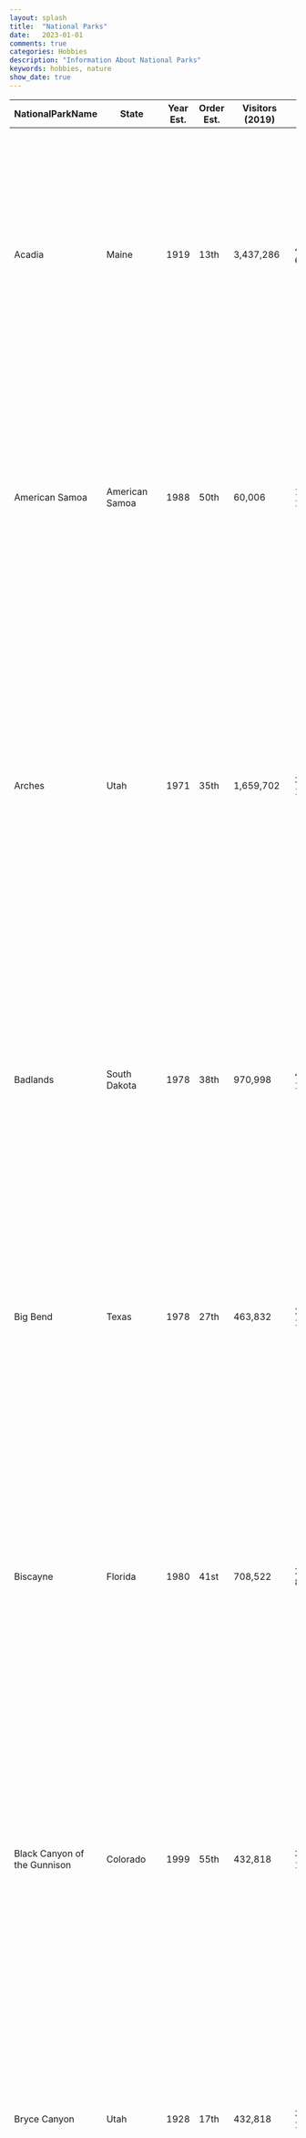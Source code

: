 ```yaml
---
layout: splash
title:  "National Parks"
date:   2023-01-01
comments: true
categories: Hobbies
description: "Information About National Parks"
keywords: hobbies, nature
show_date: true
---
```



|NationalParkName            |State                  |Year Est.|Order Est.|Visitors (2019)|Location        |Latitude   |Longitude   |Square Feet                      |Description                                                                                                                                                                                                                                                                                                                                                                                                                                                                                                     |Visited|
|----------------------------|-----------------------|---------|----------|---------------|----------------|-----------|------------|---------------------------------|----------------------------------------------------------------------------------------------------------------------------------------------------------------------------------------------------------------------------------------------------------------------------------------------------------------------------------------------------------------------------------------------------------------------------------------------------------------------------------------------------------------|-------|
|Acadia                      |Maine                  |1919     |13th      |3,437,286      |44.35°N 68.21°W |44.3876119 |-68.2039123 |47,389.67 acres (191.8 km2)      |Covering most of Mount Desert Island and other coastal islands, Acadia features the tallest mountain on the Atlantic coast, granite peaks, ocean shoreline, woodlands, and lakes. There are freshwater, estuary, forest, and intertidal habitats.[6]                                                                                                                                                                                                                                                            |No     |
|American Samoa              |American Samoa         |1988     |50th      |60,006         |14.25°S 170.68°W|-14.2331268|-169.4760133|9,000.00 acres (36.4 km2)        |The southernmost national park is on three Samoan islands and protects coral reefs, rainforests, volcanic mountains, and white beaches. The area is also home to flying foxes, brown boobies, sea turtles, and 900 species of fish.[7]                                                                                                                                                                                                                                                                          |No     |
|Arches                      |Utah                   |1971     |35th      |1,659,702      |38.68°N 109.57°W|38.5719944 |-109.4735066|76,518.98 acres (309.7 km2)      |This site features more than 2,000 natural sandstone arches, including the Delicate Arch. In a desert climate millions of years of erosion have led to these structures, and the arid ground has life-sustaining soil crust and potholes, natural water-collecting basins. Other geologic formations are stone columns, spires, fins, and towers.[8]                                                                                                                                                            |No     |
|Badlands                    |South Dakota           |1978     |38th      |970,998        |43.75°N 102.50°W|43.7480316 |-102.4983748|242,755.94 acres (982.4 km2)     |The Badlands are a collection of buttes, pinnacles, spires, and grass prairies. It has the world's richest fossil beds from the Oligocene epoch, and there is wildlife including bison, bighorn sheep, black-footed ferrets, and swift foxes.[9]                                                                                                                                                                                                                                                                |No     |
|Big Bend                    |Texas                  |1978     |27th      |463,832        |29.25°N 103.25°W|29.2669239 |-103.2201828|801,163.21 acres (3,242.2 km2)   |Named for the Bend of the Rio Grande along the US–Mexico border, this park includes a part of the Chihuahuan Desert. A wide variety of Cretaceous and Tertiary fossils as well as cultural artifacts of Native Americans exist within its borders.[10]                                                                                                                                                                                                                                                          |No     |
|Biscayne                    |Florida                |1980     |41st      |708,522        |25.65°N 80.08°W |35.746512  |-39.462891  |172,924.07 acres (699.8 km2)     |Located in Biscayne Bay, this park at the north end of the Florida Keys has four interrelated marine ecosystems: mangrove forest, the Bay, the Keys, and coral reefs. Threatened animals include the West Indian Manatee, American crocodile, various sea turtles, and peregrine falcon.[11]                                                                                                                                                                                                                    |No     |
|Black Canyon of the Gunnison|Colorado               |1999     |55th      |432,818        |38.57°N 107.72°W|38.4948194 |-107.71625  |32,950.03 acres (133.3 km2)      |The park protects a quarter of the Gunnison River, which has dark canyon walls from the Precambrian era. The canyon has very steep descents, and it is a site for river rafting and rock climbing. The narrow, steep canyon, made of gneiss and schist, is often in shadow, appearing black.[12]                                                                                                                                                                                                                |No     |
|Bryce Canyon                |Utah                   |1928     |17th      |432,818        |37.57°N 112.18°W|37.6215335 |-112.1549442|35,835.08 acres (145.0 km2)      |Bryce Canyon is a giant natural amphitheatre along the Paunsaugunt Plateau. The unique area has hundreds of tall hoodoos formed by erosion. The region was originally settled by Native Americans and later by Mormon pioneers.[13]                                                                                                                                                                                                                                                                             |No     |
|Canyonlands                 |Utah                   |1964     |31st      |733,996        |38.2°N 109.93°W |38.3337024 |-110.8076084|337,597.83 acres (1,366.2 km2)   |This landscape was eroded into canyons, buttes, and mesas by the Colorado River, Green River, and their tributaries, which divide the park into three districts. There are rock pinnacles and other naturally sculpted rock, as well as artifacts from Ancient Pueblo Peoples.[14]                                                                                                                                                                                                                              |No     |
|Capitol Reef                |Utah                   |1971     |36th      |1,226,519      |38.20°N 111.17°W|37.9430873 |-110.9506636|241,904.26 acres (979.0 km2)     |The park's Waterpocket Fold is a 100-mile (160 km) monocline that shows the Earth's geologic layers. Other natural features are monoliths and sandstone domes and cliffs shaped like the United States Capitol.[15]                                                                                                                                                                                                                                                                                             |No     |
|Carlsbad Caverns            |New Mexico             |1930     |19th      |440,691        |32.17°N 104.44°W|32.3391752 |-104.3791912|46,766.45 acres (189.3 km2)      |Carlsbad Caverns has 117 caves, the longest of which is over 120 miles (190 km) long. The Big Room is almost 4,000 feet (1,200 m) long, and the caves are home to over 400,000 Mexican Free-tailed Bats and sixteen other species. Above ground are the Chihuahuan Desert and Rattlesnake Springs.[16]                                                                                                                                                                                                          |No     |
|Channel Islands             |California             |1980     |40th      |409,630        |34.01°N 119.42°W|33.9948581 |-119.7194377|249,561.00 acres (1,009.9 km2)   |Five of the eight Channel Islands are protected, and half of the park's area is underwater. The islands have a unique Mediterranean ecosystem. They are home to over 2,000 species of land plants and animals, and 145 are unique to them. The islands were originally settled by the Chumash people.[17]                                                                                                                                                                                                       |No     |
|Congaree                    |South Carolina         |2003     |57th      |159,445        |33.78°N 80.78°W |33.8272919 |-80.7436141 |26,545.86 acres (107.4 km2)      |On the Congaree River, this park is the largest portion of old-growth floodplain forest left in North America. Some of the trees are the tallest in the Eastern US, and the Boardwalk Loop is an elevated walkway through the swamp.[18]                                                                                                                                                                                                                                                                        |No     |
|Crater Lake                 |Oregon                 |1902     |5th       |704,512        |42.94°N 122.1°W |42.9445872 |-122.1090039|183,224.05 acres (741.5 km2)     |Crater Lake lies in the caldera of Mount Mazama formed 7,700 years ago after an eruption. It is the deepest lake in the United States and is known for its blue color and water clarity. There are two islands in the lake, and, with no inlets or outlets, all water comes through precipitation.[19]                                                                                                                                                                                                          |Yes    |
|Cuyahoga Valley             |Ohia                   |2000     |56th      |2,237,997      |41.24°N 81.55°W |41.2361578 |-81.55122   |32,860.73 acres (133.0 km2)      |This park along the Cuyahoga River has waterfalls, hills, trails, and displays about early rural living. The Ohio and Erie Canal Towpath Trail follows the Ohio and Erie Canal, where mules towed canal boats. The park has numerous historic homes, bridges, and structures.[20] The park also offers a scenic train ride with various trips available. [21]                                                                                                                                                   |No     |
|Death Valley                |California             |1994     |53rd      |1,740,945      |36.24°N 116.82°W|36.2460841 |-116.8185076|3,372,401.96 acres (13,647.6 km2)|Death Valley is the hottest, lowest, and driest place in the United States. Daytime temperatures have topped 130°F (54°C) and it is home to Badwater Basin, the lowest point in North America. There are canyons, colorful badlands, sand dunes, mountains, and over 1000 species of plants in this graben on a fault line. Further geologic points of interest are salt flats, springs, and buttes.[22]                                                                                                        |No     |
|Denali                      |Alaska                 |1917     |12th      |601,152        |63.33°N 150.50°W|63.7477803 |-150.3064953|4,740,911.72 acres (19,185.8 km2)|Centered around the Mount McKinley, the tallest mountain in North America, Denali is serviced by a single road leading to Wonder Lake. McKinley and other peaks of the Alaska Range are covered with long glaciers and boreal forest. Wildlife includes grizzly bears, Dall sheep, caribou, and gray wolves.[23]                                                                                                                                                                                                |No     |
|Dry Tortugas                |Florida                |1992     |51st      |79,200         |24.63°N 82.87°W |35.746512  |-39.462891  |64,701.22 acres (261.8 km2)      |The Dry Tortugas on the west end of the Florida Keys are the site of Fort Jefferson, the largest masonry structure in the Western Hemisphere. With most of the park being water, it is the home of coral reefs and shipwrecks and is only accessible by plane or boat.[24]                                                                                                                                                                                                                                      |No     |
|Everglades                  |Florida                |1934     |20th      |1,118,300      |25.32°N 80.93°W |25.2866149 |-80.8986502 |1,508,537.90 acres (6,104.8 km2) |The Everglades are the largest subtropical wilderness in the United States. This mangrove ecosystem and marine estuary is home to 36 protected species, including the Florida panther, American crocodile, and West Indian manatee. Some areas have been drained and developed; restoration projects aim to restore the ecology.[25]                                                                                                                                                                            |No     |
|Gates of the Arctic         |Alaska                 |1980     |42nd      |10,518         |67.78°N 153.30°W|65.8443667 |-153.4302993|7,523,897.74 acres (30,448.1 km2)|This northernmost park protects part of the Brooks Range and has no park facilities. The land is home to Alaska natives, who have relied on the land and caribou for 11,000 years.[26]                                                                                                                                                                                                                                                                                                                          |No     |
|Gateway Arch                |Missouri               |2018     |60th      |2,055,309      |                |           |            |                                 |                                                                                                                                                                                                                                                                                                                                                                                                                                                                                                                |No     |
|Glacier                     |Montana                |1910     |8th       |3,049,839      |48.80°N 114.00°W|48.6162807 |-113.8594034|1,013,572.41 acres (4,101.8 km2) |Part of Waterton Glacier International Peace Park, this park has 26 remaining glaciers and 130 named lakes under the tall Rocky Mountain peaks. There are historic hotels and a landmark road in this region of rapidly receding glaciers. These mountains, formed by an overthrust, have the world's best sedimentary fossils from the Proterozoic era.[27]                                                                                                                                                    |No     |
|Glacier Bay                 |Alaska                 |1980     |43rd      |672,087        |58.50°N 137.00°W|58.659708  |-136.573678 |3,224,840.31 acres (13,050.5 km2)|Glacier Bay has numerous tidewater glaciers, mountains, and fjords. The temperate rainforest and the bay are home to grizzly bears, mountain goats, whales, seals, and eagles. When discovered in 1794 by George Vancouver, the entire bay was covered by ice, but the glaciers have receded over 65 miles (105 km).[28]                                                                                                                                                                                        |No     |
|Grand Canyon                |Arizona                |1919     |14th      |5,974,411      |36.06°N 112.14°W|36.0604107 |-112.1411217|1,217,403.32 acres (4,926.7 km2) |The Grand Canyon, carved out by the Colorado River, is 277 miles (446 km) long, up to 1 mile (1.6 km) deep, and up to 15 miles (24 km) wide. Millions of years of exposure has formed colorful layers of the Colorado Plateau in mesas and canyon walls.[29]                                                                                                                                                                                                                                                    |No     |
|Grand Teton                 |Wyoming                |1929     |18th      |3,405,614      |43.73°N 110.80°W|43.7325324 |-110.8059887|309,994.66 acres (1,254.5 km2)   |Grand Teton is the tallest mountain in the Teton Range. The park's Jackson Hole valley and reflective piedmont lakes contrast with the tall mountains, which abruptly rise from the glacial sage-covered valley.[30]                                                                                                                                                                                                                                                                                            |No     |
|Great Basin                 |Nevada                 |1986     |49th      |131,802        |38.98°N 114.30°W|38.9648711 |-114.1914951|77,180.00 acres (312.3 km2)      |Based around Wheeler Peak, the Great Basin has 5,000-year-old bristlecone pines, glacial moraines, and the limestone Lehman Caves. It has some of the country's darkest night skies, and there are animal species including Townsend's big-eared bat, Pronghorn, and Bonneville cutthroat trout.[31]                                                                                                                                                                                                            |No     |
|Great Sand Dunes            |Colorado               |2004     |58th      |527,546        |37.73°N 105.51°W|37.6572135 |-105.5474373|42,983.74 acres (173.9 km2)      |The tallest dunes in North America are up to 750 feet (230 m) tall and neighbor grasslands, shrublands and wetlands. They were formed by sand deposits of the Rio Grande on the San Luis Valley. The park also has alpine lakes, six 13,000-foot mountains, and ancient forests.[32]                                                                                                                                                                                                                            |No     |
|Great Smoky Mountains       |Tennessee              |1934     |21st      |12,547,743     |35.68°N 83.53°W |35.6839416 |-83.5323006 |521,490.13 acres (2,110.4 km2)   |The Great Smoky Mountains, part of the Appalachian Mountains, have a wide range of elevations, making them home to over 400 vertebrate species, 100 tree species, and 5000 plant species. Hiking is the park's main attraction, with over 800 miles (1,300 km) of trails, including 70 miles (110 km) of the Appalachian Trail. Other activities are fishing, horseback riding, and visiting some of nearly 80 historic structures.[33]                                                                         |No     |
|Guadalupe Mountains         |Texas                  |1966     |32nd      |188,833        |31.92°N 104.87°W|31.7786811 |-104.9856176|86,415.97 acres (349.7 km2)      |This park has Guadalupe Peak, the highest point in Texas, the scenic McKittrick Canyon full of Bigtooth Maples, part of the Chihuahuan Desert, and a fossilized reef from the Permian.[34]                                                                                                                                                                                                                                                                                                                      |No     |
|Haleakala                   |Hawaii                 |1961     |29th      |994,394        |20.72°N 156.17°W|20.7278194 |-156.3081217|29,093.67 acres (117.7 km2)      |The Haleakalā volcano on Maui has a very large crater with many cinder cones, Hosmer's Grove of alien trees, and the native Hawaiian Goose. The Kipahulu section has numerous pools with freshwater fish. This National Park has the greatest number of endangered species.[35]                                                                                                                                                                                                                                 |No     |
|Hawaii Volcanoes            |Hawaii                 |1916     |10th      |1,368,376      |19.38°N 155.20°W|19.4095008 |-155.0483131|323,431.38 acres (1,308.9 km2)   |This park on the Big Island protects the Kīlauea and Mauna Loa volcanoes, two of the world's most active. Diverse ecosystems of the park range from those at sea level to 13,000 feet (4,000 m).[36]                                                                                                                                                                                                                                                                                                            |No     |
|Hot Springs                 |Arkansas               |1921     |16th      |1,467,153      |34.51°N 93.05°W |34.5100997 |-93.0500476 |5,549.75 acres (22.5 km2)        |The only National Park in an urban area, this smallest National Park is based around the natural hot springs that have been managed for public use. Bathhouse Row preserves 47 of these with many beneficial minerals.[37]                                                                                                                                                                                                                                                                                      |No     |
|Indiana Dunes               |Indiana                |2019     |61st      |2,134,285      |                |           |            |                                 |                                                                                                                                                                                                                                                                                                                                                                                                                                                                                                                |No     |
|Isle Royale                 |Michigan               |1940     |25th      |26,410         |48.10°N 88.55°W |47.723087  |-86.940716  |571,790.11 acres (2,314.0 km2)   |The largest island in Lake Superior, this park is a site of isolation and wilderness. It has many shipwrecks, waterways, and hiking trails. The park also includes over 400 smaller islands in the waters up to 4.5 miles (7.2 km) from the island. There are only 20 mammal species and it is known for its wolf and moose relationship.[38]                                                                                                                                                                   |No     |
|Joshua Tree                 |California             |1994     |54th      |2,988,547      |33.79°N 115.90°W|33.6608927 |-115.9467997|789,745.47 acres (3,196.0 km2)   |Covering parts of the Colorado and Mojave Deserts and the Little San Bernardino Mountains, this is the home of the Joshua tree. Across great elevation changes are sand dunes, dry lakes, rugged mountains, and granite monoliths.[39]                                                                                                                                                                                                                                                                          |Yes    |
|Katmai                      |Alaska                 |1980     |44th      |84,167         |58.50°N 155.00°W|58.0458356 |-156.5982286|3,674,529.68 acres (14,870.3 km2)|This park on the Alaska Peninsula protects the Valley of Ten Thousand Smokes, an ash flow formed by the 1912 eruption of Novarupta, as well as Mount Katmai. Over 2,000 brown bears come here to catch spawning salmon.[40]                                                                                                                                                                                                                                                                                     |No     |
|Kenai Fjords                |Alaska                 |1980     |45th      |356,601        |59.92°N 149.65°W|60.1696088 |-149.2361887|669,982.99 acres (2,711.3 km2)   |Near Seward on the Kenai Peninsula, this park protects the Harding Icefield and at least 38 glaciers and fjords stemming from it. The only area accessible to the public by road is Exit Glacier, while the rest can only be viewed by boat tours.[41]                                                                                                                                                                                                                                                          |No     |
|Kings Canyon                |California             |1940     |24th      |632,110        |36.80°N 118.55°W|36.7472811 |-119.0925356|461,901.20 acres (1,869.2 km2)   |Home to several Giant sequoia groves and the General Grant Tree, the world's second largest, this park also has part of the Kings River, site of the granite Kings Canyon, and San Joaquin River, as well as the Boyden Cave.[42]                                                                                                                                                                                                                                                                               |No     |
|Kobuk Valley                |Alaska                 |1980     |46th      |15,766         |67.55°N 159.28°W|67.2872981 |-160.0342625|1,750,716.50 acres (7,084.9 km2) |Kobuk Valley has 61 miles (98 km) of the Kobuk River and three regions of sand dunes. Created by glaciers, the Great Kobuk, the Little Kobuk, and the Hunt River Sand Dunes can reach 100 feet (30 m) high and 100 °F (38 °C), and they are the largest dunes in the arctic. Twice a year, half a million caribou migrate through the dunes and across river bluffs that contain ice age fossils.[43]                                                                                                           |No     |
|Lake Clark                  |Alaska                 |1980     |47th      |17,157         |60.97°N 153.42°W|60.59772   |-152.7408824|2,619,733.21 acres (10,601.7 km2)|The region around Lake Clark has four active volcanoes, including Mount Redoubt, rivers, glaciers, and waterfalls. There are temperate rainforests, a tundra plateau, and three mountain ranges.[44]                                                                                                                                                                                                                                                                                                            |No     |
|Lassen Volcanic             |California             |1916     |11th      |517,039        |40.49°N 121.51°W|40.5328759 |-121.8412133|106,372.36 acres (430.5 km2)     |Lassen Peak, the largest plug dome volcano in the world, is joined by all three other types of volcanoes in this park: shield, cinder dome, and composite. Other than the volcano, which last erupted in 1915, the park has hydrothermal areas, including fumaroles, boiling pools, and steaming ground, heated by molten rock under the peak.[45]                                                                                                                                                              |Yes    |
|Mammoth Cave                |Kentucky               |1941     |26th      |551,590        |37.18°N 86.10°W |37.2135982 |-86.1548269 |52,830.19 acres (213.8 km2)      |With 392 miles (631 km) of passageways mapped, Mammoth Cave is by far the world's longest cave system. Cave animals include eight bat species, Kentucky cave shrimp, Northern cavefish, and cave salamanders. Above ground, the park contains Green River (Kentucky), 70 miles of hiking trails, sinkholes, and springs.[46]                                                                                                                                                                                    |No     |
|Mesa Verde                  |Colorado               |1906     |7th       |556,203        |37.18°N 108.49°W|37.1828071 |-108.4922277|52,121.93 acres (210.9 km2)      |This area has over 4,000 archaeological sites of the Ancestral Pueblo, who lived here for 700 years. Cliff dwellings built in the 12th and 13th centuries include Cliff Palace, which has 150 rooms and 23 kivas, and the Balcony House, with passages and tunnels.[47]                                                                                                                                                                                                                                         |No     |
|Mount Rainier               |Washington             |1899     |4th       |1,501,621      |46.85°N 121.75°W|46.8667428 |-121.8040452|235,625.00 acres (953.5 km2)     |Mount Rainier, an active volcano, is the most prominent peak in the Cascades, and it is covered by 26 named glaciers including Carbon Glacier and Emmons Glacier, the largest in the continental United States. The mountain is popular for climbing, and more than half of the park is covered by subalpine and alpine forests. Paradise on the south slope is one of the snowiest places in the world, and the Longmire visitor center is the start of the Wonderland Trail, which encircles the mountain.[48]|No     |
|New River Gorge             |West Virginia          |2020     |63rd      |N/A            |                |           |            |                                 |                                                                                                                                                                                                                                                                                                                                                                                                                                                                                                                |No     |
|North Cascades              |Washington             |1968     |33rd      |38,208         |48.70°N 121.20°W|48.7147254 |-121.1533781|504,780.94 acres (2,042.8 km2)   |This complex includes the two units of the National Park and the Ross Lake and Lake Chelan National Recreation Areas. There are numerous glaciers, and popular hiking and climbing areas are Cascade Pass, Mount Shuksan, Mount Triumph, and Eldorado Peak.[49]                                                                                                                                                                                                                                                 |No     |
|Olympic                     |Washington             |1938     |23rd      |3,245,806      |47.97°N 123.50°W|47.9707283 |-123.5035728|922,650.86 acres (3,733.8 km2)   |Situated on the Olympic Peninsula, this park ranges from Pacific shoreline with tide pools to temperate rainforests to Mount Olympus. The glaciated Olympic Mountains overlook the Hoh Rain Forest and Quinault Rain Forest, the wettest area of the continental United States.[50]                                                                                                                                                                                                                             |No     |
|Petrified Forest            |Arizona                |1962     |30th      |643,588        |35.07°N 109.78°W|35.0199151 |-109.7829791|93,532.57 acres (378.5 km2)      |This portion of the Chinle Formation has a great concentration of 225-million-year-old petrified wood. The surrounding region, the Painted Desert, has eroded red-hued volcanic rock called bentonite. There are also dinosaur fossils and over 350 Native American sites.[51]                                                                                                                                                                                                                                  |No     |
|Pinnacles                   |California             |2013     |59th      |177,224        |36.48°N 121.16°W|36.4808829 |-121.1593104|26,605.73 acres (107.7 km2)      |Known for the namesake eroded leftovers of half of an extinct volcano, it is popular for its rock climbing.[52]                                                                                                                                                                                                                                                                                                                                                                                                 |Yes    |
|Redwood                     |California             |1968     |34th      |504,722        |41.30°N 124.00°W|41.3678119 |-124.0296856|112,512.05 acres (455.3 km2)     |This park and the co-managed state parks protect almost half of all remaining Coastal Redwoods, the tallest trees on Earth. There are three large river systems in this very seismically active area, and the 37 miles (60 km) of protected coastline have tide pools and seastacks. The prairie, estuary, coast, river, and forest ecosystems have varied animal and plant species.[53]                                                                                                                        |Yes    |
|Rocky Mountain              |Colorado               |1915     |9th       |4,670,053      |40.40°N 105.58°W|40.400054  |-105.57937  |265,828.41 acres (1,075.8 km2)   |This section of the Rocky Mountains has ecosystems varying in elevation from the over 150 riparian lakes to Montane and subalpine forests to the alpine tundra. Large wildlife including mule deer, bighorn sheep, black bears, and cougars inhabit these igneous mountains and glacier valleys. The fourteener Longs Peak and Bear Lake are popular destinations.[54]                                                                                                                                          |No     |
|Saguaro                     |Arizona                |1994     |52nd      |1,020,226      |32.25°N 110.50°W|32.0149212 |-110.6645683|91,439.71 acres (370.0 km2)      |Split into the separate Rincon Mountain and Tucson Mountain Districts, the dry Sonoran Desert is still home to much life in six biotic communities. Beyond the namesake Giant Saguaro cacti, there are barrel cacti, cholla cacti, and prickly pears, as well as Lesser Long-nosed Bats, Spotted Owls, and javelinas.[55]                                                                                                                                                                                       |No     |
|Sequoia                     |California             |1890     |2nd       |1,246,053      |36.43°N 118.68°W|36.4495198 |-118.7198004|404,051.17 acres (1,635.1 km2)   |This park protects the Giant Forest, which has the world's largest tree, General Sherman, as well as four of the next nine. It also has over 240 caves, the tallest mountain in the continental U.S., Mount Whitney, and the granite dome Moro Rock.[56]                                                                                                                                                                                                                                                        |No     |
|Shenandoah                  |Virginia               |1935     |22nd      |1,425,507      |38.53°N 78.35°W |38.5314894 |-78.3522476 |199,045.23 acres (805.5 km2)     |Shenandoah's Blue Ridge Mountains are covered by hardwood forests that are home to tens of thousands of animals. The Skyline Drive and Appalachian Trail run the entire length of this narrow park that has more than 500 miles (800 km) of hiking trails along scenic overlooks and waterfalls of the Shenandoah River.[57]                                                                                                                                                                                    |No     |
|Theodore Roosevelt          |North Dakota           |1978     |39th      |691,658        |46.97°N 103.45°W|46.8747588 |-103.2519011|70,446.89 acres (285.1 km2)      |This region that enticed and influenced President Theodore Roosevelt is now a park of three units in the badlands. Besides Roosevelt's historic cabin, there are scenic drives and backcountry hiking opportunities. Wildlife includes American Bison, pronghorns, Bighorn sheep, and wild horses.[58]                                                                                                                                                                                                          |No     |
|Virgin Islands              |US Virgin Islands      |1956     |28th      |133,398        |18.33°N 64.73°W |18.3368114 |-64.7280952 |14,688.87 acres (59.4 km2)       |The island of Saint John has rich human and natural history. There are Taino archaeological sites and ruins of sugar plantations from Columbus's time. Past the pristine beaches are mangroves, seagrass beds, coral reefs and algal plains.[59]                                                                                                                                                                                                                                                                |No     |
|Voyageurs                   |Minnesota              |1971     |37th      |232,974        |48.50°N 92.88°W |48.5494209 |-93.3763619 |218,200.17 acres (883.0 km2)     |This park on four main lakes, a site for canoeing, kayaking, and fishing, has a history of Ojibwe Native Americans, French fur traders called voyageurs, and a gold rush. Formed by glaciers, this region has tall bluffs, rock gardens, islands and bays, and historic buildings.[60]                                                                                                                                                                                                                          |No     |
|White Sands                 |New Mexico             |2019     |62nd      |608,785        |                |           |            |                                 |                                                                                                                                                                                                                                                                                                                                                                                                                                                                                                                |No     |
|Wind Cave                   |South Dakota           |1903     |6th       |615,350        |43.57°N 103.48°W|43.3759472 |-103.4511768|28,295.03 acres (114.5 km2)      |Wind Cave is distinctive for its calcite fin formations called boxwork and needle-like growths called frostwork. The cave, which was discovered by the sound of wind coming from a hole in the ground, is the world's densest cave system. Above ground is a mixed-grass prairie with animals such as bison, black-footed ferrets, and prairie dogs,[61] and Ponderosa pine forests home to cougars and elk.                                                                                                    |No     |
|Wrangell - St. Elias        |Alaska                 |1980     |48th      |74,518         |61.00°N 142.00°W|61.3314317 |-142.939826 |8,323,147.59 acres (33,682.6 km2)|This mountainous land has the convergence of the Alaska, Chugach, and Wrangell-Saint Elias Ranges, which have many of the continent's tallest mountains over 16,000 feet (4,900 m), including Mount Saint Elias. More than 25% of this park of volcanic peaks is covered with glaciers, including the tidewater Hubbard Glacier, piedmont Malaspina Glacier, and valley Nabesna Glacier.[62]                                                                                                                    |No     |
|Yellowstone                 |Wyoming, Montana, Idaho|1872     |1st       |4,020,288      |44.60°N 110.50°W|44.4620852 |-110.6424411|2,219,790.71 acres (8,983.2 km2) |Situated on the Yellowstone Caldera, the first national park in the world has vast geothermal areas such as hot springs and geysers, the best-known being Old Faithful and Grand Prismatic Spring. The yellow-hued Grand Canyon of the Yellowstone River has numerous waterfalls, and four mountain ranges run through the park. There are almost 60 mammal species, including the gray wolf, grizzly bear, lynx, bison, and elk.[63]                                                                           |Yes    |
|Yosemite                    |California             |1890     |3rd       |4,422,861      |37.83°N 119.50°W|37.8276596 |-119.5053357|761,266.19 acres (3,080.7 km2)   |Yosemite has towering cliffs, waterfalls, and sequoias in a diverse area of geology and hydrology. Half Dome and El Capitan rise from the central glacier-formed Yosemite Valley, as does Yosemite Falls, North America's tallest waterfall. Three Giant Sequoia groves and vast wilderness are home to diverse wildlife.[64]                                                                                                                                                                                   |No     |
|Zion                        |Utah                   |1919     |15th      |4,488,268      |37.30°N 113.05°W|37.088313  |-113.2394452|146,597.60 acres (593.3 km2)     |This geologically unique area has colorful sandstone canyons, high plateaus, and rock towers. Natural arches and exposed formations of the Colorado Plateau make up a large wilderness of four ecosystems.[65]                                                                                                                                                                                                                                                                                                  |No     |
